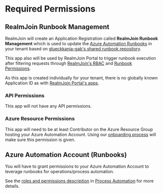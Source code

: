 # Required Permissions

## RealmJoin Runbook Management

RealmJoin will create an Application Registration called **RealmJoin Runbook Management** which is used to update the [Azure Automation Runbooks](../../runbooks/) in your tenant based on [glueckkanja-gab's shared runbook repository](https://github.com/realmjoin/realmjoin-runbooks).

This app also will be used by RealmJoin Portal to trigger runbook execution after filtering requests through [RealmJoin's RBAC](../../settings/permission.md) and [Runbook Permissions](../../runbooks/runbook-permissions.md).

As this app is created individually for your tenant, there is no globally known Application ID as with [RealmJoin Portal's apps](../onboarding-realmjoin-portal/required-permissions.md).

### API Permissions

This app will not have any API permissions.

### Azure Resource Permissions

This app will need to be at least Contributor on the Azure Resource Group hosting your Azure Automation Account. Using our [onboarding process](./) will make sure this permission is given.

## Azure Automation Account (Runbooks)

You will have to grant permissions to your Azure Automation Account to leverage runbooks for operations/process automation.

See the [roles and permissions description](../../runbooks/azure-ad-roles-and-permissions.md) in [Process Automation](../../runbooks/) for more details.
